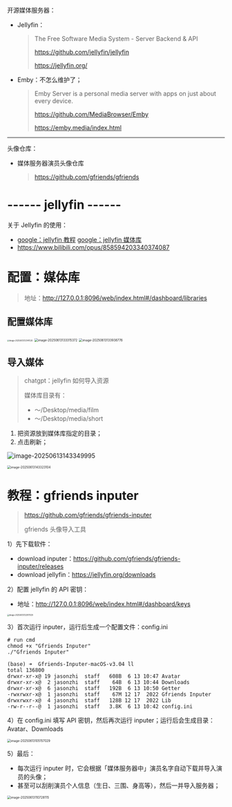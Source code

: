 
开源媒体服务器：

- Jellyfin：

  > The Free Software Media System - Server Backend & API
  >
  > https://github.com/jellyfin/jellyfin
  >
  > https://jellyfin.org/

- Emby：不怎么维护了；

  > Emby Server is a personal media server with apps on just about every device.
  >
  > https://github.com/MediaBrowser/Emby
  >
  > https://emby.media/index.html

---

头像仓库：

- 媒体服务器演员头像仓库

  > https://github.com/gfriends/gfriends

# ------ jellyfin ------

关于 Jellyfin 的使用：

- [google：jellyfin 教程](https://www.google.com/search?q=jellyfin+%E6%95%99%E7%A8%8B&sca_esv=f4be2e87f9a954f4&rlz=1C5CHFA_enHK1128HK1128&sxsrf=AE3TifPZD_EqFa0c4r2Xr2WV4GNT1Xy5ow%3A1749792829635&ei=PbhLaLi-JvDV1e8Ph-mRuAI&ved=0ahUKEwj40Kmg1u2NAxXwavUHHYd0BCcQ4dUDCBA&uact=5&oq=jellyfin+%E6%95%99%E7%A8%8B&gs_lp=Egxnd3Mtd2l6LXNlcnAiD2plbGx5ZmluIOaVmeeoizIKECMYgAQYJxiKBTIHEAAYgAQYDDIHEAAYgAQYDDIGEAAYCBgeMgYQABgIGB4yBhAAGAgYHjIGEAAYBRgeMgYQABgFGB4yBhAAGAUYHjIGEAAYBRgeSIASUPACWPkPcAJ4AZABAJgBiQGgAZcIqgEDNS41uAEDyAEA-AEBmAIMoALbCMICChAAGLADGNYEGEfCAggQABiiBBiJBcICBRAAGO8FwgIIEAAYgAQYogTCAgQQIxgnwgIFEAAYgATCAggQABiABBjLAZgDAIgGAZAGCpIHAzUuN6AHgCqyBwMzLje4B84IwgcHMC4zLjguMcgHOA&sclient=gws-wiz-serp)    [google：jellyfin 媒体库](https://www.google.com/search?q=jellyfin+%E5%AA%92%E4%BD%93%E5%BA%93&sca_esv=f4be2e87f9a954f4&rlz=1C5CHFA_enHK1128HK1128&sxsrf=AE3TifMnfpg4aFDm3Y_akNGtX8f45zp6vw%3A1749787213031&ei=TaJLaKbaAaG5vr0PvfaXkQc&ved=0ahUKEwjmtI-qwe2NAxWhnK8BHT37JXIQ4dUDCBA&uact=5&oq=jellyfin+%E5%AA%92%E4%BD%93%E5%BA%93&gs_lp=Egxnd3Mtd2l6LXNlcnAiEmplbGx5ZmluIOWqkuS9k-W6kzIHEAAYgAQYDDIHEAAYgAQYDDIHEAAYgAQYDDIIEAAYogQYiQUyBRAAGO8FMgUQABjvBTIIEAAYgAQYogQyCBAAGIAEGKIESN4kUABYmSJwBngBkAEAmAHbAqABiA2qAQc0LjQuMi4xuAEDyAEA-AEBmAIQoAKHDMICChAjGIAEGCcYigXCAgQQIxgnwgIKEAAYgAQYQxiKBcICBRAAGIAEwgIIEAAYgAQYywHCAgUQIRigAZgDAJIHBzguNi4xLjGgB8YlsgcHMi42LjEuMbgH5QvCBwYwLjUuMTHIB0I&sclient=gws-wiz-serp)
- https://www.bilibili.com/opus/858594203340374087

# 配置：媒体库

> 地址：http://127.0.0.1:8096/web/index.html#/dashboard/libraries

## 配置媒体库

<img src="https://typroa-jasonzhi.oss-cn-guangzhou.aliyuncs.com/imgs/202506131331572.png" alt="image-20250613133141530" style="zoom:30%;" />

<img src="https://typroa-jasonzhi.oss-cn-guangzhou.aliyuncs.com/imgs/202506131333408.png" alt="image-20250613133315372" style="zoom:50%;" />

<img src="https://typroa-jasonzhi.oss-cn-guangzhou.aliyuncs.com/imgs/202506131339812.png" alt="image-20250613133938776" style="zoom:50%;" />

## 导入媒体

> chatgpt：jellyfin 如何导入资源
>
> 媒体库目录有：
>
> - ～/Desktop/media/film
> - ～/Desktop/media/short

1. 把资源放到媒体库指定的目录；
2. 点击刷新；

![image-20250613143349995](https://typroa-jasonzhi.oss-cn-guangzhou.aliyuncs.com/imgs/202506131433024.png)

<img src="https://typroa-jasonzhi.oss-cn-guangzhou.aliyuncs.com/imgs/202506131433226.png" alt="image-20250613143323104" style="zoom:50%;" />

# 教程：gfriends inputer

> https://github.com/gfriends/gfriends-inputer
>
> gfriends 头像导入工具

1）先下载软件：

- download inputer：https://github.com/gfriends/gfriends-inputer/releases
- download jellyfin：https://jellyfin.org/downloads

2）配置 jellyfin 的 API 密钥：

- 地址：http://127.0.0.1:8096/web/index.html#/dashboard/keys

<img src="https://typroa-jasonzhi.oss-cn-guangzhou.aliyuncs.com/imgs/202506131329147.png" alt="image-20250613132917029" style="zoom:30%;" />

3）首次运行 inputer，运行后生成一个配置文件：config.ini

~~~shell
# run cmd
chmod +x "Gfriends Inputer"
./"Gfriends Inputer"

(base) ➜  Gfriends-Inputer-macOS-v3.04 ll
total 136800
drwxr-xr-x@ 19 jasonzhi  staff   608B  6 13 10:47 Avatar
drwxr-xr-x@  2 jasonzhi  staff    64B  6 13 10:44 Downloads
drwxr-xr-x@  6 jasonzhi  staff   192B  6 13 10:50 Getter
-rwxrwxr-x@  1 jasonzhi  staff    67M 12 17  2022 Gfriends Inputer
drwxrwxr-x@  4 jasonzhi  staff   128B 12 17  2022 Lib
-rw-r--r--@  1 jasonzhi  staff   3.8K  6 13 10:42 config.ini
~~~

4）在 config.ini 填写 API 密钥，然后再次运行 inputer；运行后会生成目录：Avatar、Downloads

<img src="https://typroa-jasonzhi.oss-cn-guangzhou.aliyuncs.com/imgs/202506131051182.png" alt="image-20250613105157029" style="zoom:50%;" />

5）最后：

- 每次运行 inputer 时，它会根据「媒体服务器中」演员名字自动下载并导入演员的头像；
- 甚至可以刮削演员个人信息（生日、三围、身高等），然后一并导入服务器；

<img src="https://typroa-jasonzhi.oss-cn-guangzhou.aliyuncs.com/imgs/202506131107234.png" alt="image-20250613110728115" style="zoom:50%;" />